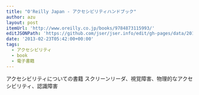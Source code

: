 ```yaml
---
title: "O'Reilly Japan - アクセシビリティハンドブック"
author: azu
layout: post
itemUrl: 'http://www.oreilly.co.jp/books/9784873115993/'
editJSONPath: 'https://github.com/jser/jser.info/edit/gh-pages/data/2013/02/index.json'
date: '2013-02-23T05:42:00+00:00'
tags:
  - アクセシビリティ
  - book
  - 電子書籍
---
```

アクセシビリティについての書籍
スクリーンリーダ、視覚障害、物理的なアクセシビリティ、認識障害
